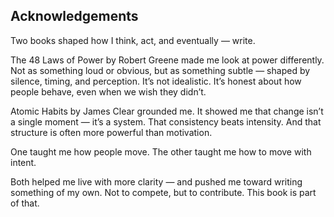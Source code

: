 ## Acknowledgements

Two books shaped how I think, act, and eventually — write.

The 48 Laws of Power by Robert Greene made me look at power differently. Not as something loud or obvious, but as something subtle — shaped by silence, timing, and perception. It’s not idealistic. It’s honest about how people behave, even when we wish they didn’t.

Atomic Habits by James Clear grounded me. It showed me that change isn’t a single moment — it’s a system. That consistency beats intensity. And that structure is often more powerful than motivation.

One taught me how people move.
The other taught me how to move with intent.

Both helped me live with more clarity — and pushed me toward writing something of my own. Not to compete, but to contribute. This book is part of that.
